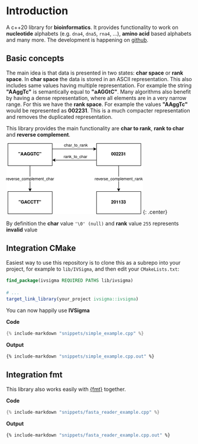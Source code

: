 # Introduction

A c++20 library for **bioinformatics**. It provides functionality to work
on **nucleotide** alphabets (e.g. `dna4`, `dna5`, `rna4`, ...), **amino acid**
based alphabets and many more. The development is happening on [github](https://github.com/SGSSGene/IVSigma).

## Basic concepts

The main idea is that data is presented in two states: **char space** or **rank space**.
In **char space** the data is stored in an ASCII representation. This also includes same values
having multiple representation. For example the string **"AAggTc"** is semantically equal to **"aAGGtC"**.
Many algorithms also benefit by having a dense representation, where all elements are in a very narrow range.
For this we have the **rank space**. For example the values **"AAggTc"** would be represented as **002231**.
This is a much compacter representation and removes the duplicated representation.

This library provides the main functionality are **char to rank**, **rank to char** and **reverse complement**.

![Relationship](images/relationship.png){: .center}

By definition the **char** value `'\0' (null)` and **rank** value `255` represents **invalid** value

## Integration CMake
Easiest way to use this repository is to clone this as a subrepo into your project, for example to
`lib/IVSigma`, and then edit your `CMakeLists.txt`:

```cmake
find_package(ivsigma REQUIRED PATHS lib/ivsigma)

# ...
target_link_library(your_project ivsigma::ivsigma)
```

You can now happily use **IVSigma**

**Code**
```c++
{% include-markdown "snippets/simple_example.cpp" %}
```
**Output**
```sh
{% include-markdown "snippets/simple_example.cpp.out" %}
```

## Integration fmt
This library also works easily with [{fmt}](https://github.com/fmtlib/fmt) together.

**Code**
```c++
{% include-markdown "snippets/fasta_reader_example.cpp" %}
```

**Output**
```sh
{% include-markdown "snippets/fasta_reader_example.cpp.out" %}
```
